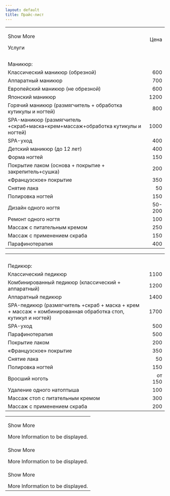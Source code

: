 ```yaml
---
layout: default
title: Прайс-лист
---
```

<TABLE id="displayTable">
        <TBODY>
            <TR>
                <TD><p>Show More</p>
                    <div class="moreInfo">Услуги</TD>
		<TD ALIGN=RIGHT>Цена</TD>
	    </TR>
	    <TR>
		<TD ALIGN=LEFT><BR></TD>
		<TD ALIGN=RIGHT><BR></TD>
            </TR>
	    <TR>
		<TD ALIGN=LEFT>Маникюр:</TD>
		<TD ALIGN=RIGHT><BR></TD>
	    </TR>
	    <TR>
		<TD ALIGN=LEFT>Классический маникюр (обрезной) </TD>
		<TD ALIGN=RIGHT SDVAL="600" SDNUM="1049;">600</TD>
	    </TR>
	    <TR>
	        <TD ALIGN=LEFT>Аппаратный маникюр </TD>
			<TD ALIGN=RIGHT SDVAL="700" SDNUM="1049;">700</TD>
		</TR>
		<TR>
			<TD ALIGN=LEFT>Европейский маникюр (не обрезной) </TD>
			<TD ALIGN=RIGHT SDVAL="600" SDNUM="1049;">600</TD>
		</TR>
		<TR>
			<TD ALIGN=LEFT>Японский маникюр</TD>
			<TD ALIGN=RIGHT SDVAL="1200" SDNUM="1049;">1200</TD>
		</TR>
		<TR>
			<TD ALIGN=LEFT>Горячий маникюр (размягчитель + обработка кутикулы и ногтей)</TD>
			<TD ALIGN=RIGHT SDVAL="800" SDNUM="1049;">800</TD>
		</TR>
		<TR>
			<TD ALIGN=LEFT>SPA-маникюр (размягчитель +скраб+маска+крем+массаж+обработка кутикулы и ногтей)</TD>
			<TD ALIGN=RIGHT SDVAL="1000" SDNUM="1049;">1000</TD>
		</TR>
		<TR>
			<TD ALIGN=LEFT>SPA-уход</TD>
			<TD ALIGN=RIGHT SDVAL="400" SDNUM="1049;">400</TD>
		</TR>
		<TR>
			<TD ALIGN=LEFT>Детский маникюр (до 12 лет)</TD>
			<TD ALIGN=RIGHT SDVAL="400" SDNUM="1049;">400</TD>
		</TR>
		<TR>
			<TD ALIGN=LEFT>Форма ногтей</TD>
			<TD ALIGN=RIGHT SDVAL="150" SDNUM="1049;">150</TD>
		</TR>
		<TR>
			<TD ALIGN=LEFT>Покрытие лаком (основа + покрытие + закрепитель+сушка)</TD>
			<TD ALIGN=RIGHT SDVAL="200" SDNUM="1049;">200</TD>
		</TR>
		<TR>
			<TD ALIGN=LEFT>&laquo;Французское&raquo; покрытие</TD>
			<TD ALIGN=RIGHT SDVAL="350" SDNUM="1049;">350</TD>
		</TR>
		<TR>
			<TD ALIGN=LEFT>Снятие лака </TD>
			<TD ALIGN=RIGHT SDVAL="50" SDNUM="1049;">50</TD>
		</TR>
		<TR>
			<TD ALIGN=LEFT>Полировка ногтей</TD>
			<TD ALIGN=RIGHT SDVAL="150" SDNUM="1049;">150</TD>
		</TR>
		<TR>
			<TD ALIGN=LEFT>Дизайн одного ногтя</TD>
			<TD ALIGN=RIGHT>50-200</TD>
		</TR>
		<TR>
			<TD ALIGN=LEFT>Ремонт одного ногтя</TD>
			<TD ALIGN=RIGHT SDVAL="100" SDNUM="1049;">100</TD>
		</TR>
		<TR>
			<TD ALIGN=LEFT>Массаж с питательным кремом</TD>
			<TD ALIGN=RIGHT SDVAL="250" SDNUM="1049;">250</TD>
		</TR>
		<TR>
			<TD ALIGN=LEFT>Массаж с применением скраба</TD>
			<TD ALIGN=RIGHT SDVAL="150" SDNUM="1049;">150</TD>
		</TR>
		<TR>
			<TD ALIGN=LEFT>Парафинотерапия </TD>
			<TD ALIGN=RIGHT SDVAL="400" SDNUM="1049;">400</TD>
		</TR>
	</TBODY>
</TABLE>
</div>
</TD>
</TR>
</TBODY>
</TABLE>
<TABLE id="displayTable">
        <TBODY>
		<TR>
			<TD ALIGN=LEFT><BR></TD>
			<TD ALIGN=RIGHT><BR></TD>
		</TR>
		<TR>
			<TD ALIGN=LEFT>Педикюр:</TD>
			<TD ALIGN=RIGHT><BR></TD>
		</TR>
		<TR>
			<TD ALIGN=LEFT>Классический педикюр </TD>
			<TD ALIGN=RIGHT SDVAL="1100" SDNUM="1049;">1100</TD>
		</TR>
		<TR>
			<TD ALIGN=LEFT>Комбинированный педикюр (классический + аппаратный)</TD>
			<TD ALIGN=RIGHT SDVAL="1200" SDNUM="1049;">1200</TD>
		</TR>
		<TR>
			<TD ALIGN=LEFT>Аппаратный педикюр </TD>
			<TD ALIGN=RIGHT SDVAL="1400" SDNUM="1049;">1400</TD>
		</TR>
		<TR>
			<TD ALIGN=LEFT>SPA-педикюр (размягчитель +скраб + маска + крем + массаж + комбинированная обработка стоп, кутикул и ногтей)</TD>
			<TD ALIGN=RIGHT SDVAL="1700" SDNUM="1049;">1700</TD>
		</TR>
		<TR>
			<TD ALIGN=LEFT>SPA-уход</TD>
			<TD ALIGN=RIGHT SDVAL="500" SDNUM="1049;">500</TD>
		</TR>
		<TR>
			<TD ALIGN=LEFT>Парафинотерапия</TD>
			<TD ALIGN=RIGHT SDVAL="500" SDNUM="1049;">500</TD>
		</TR>
		<TR>
			<TD ALIGN=LEFT>Покрытие лаком</TD>
			<TD ALIGN=RIGHT SDVAL="200" SDNUM="1049;">200</TD>
		</TR>
		<TR>
			<TD ALIGN=LEFT>&laquo;Французское&raquo; покрытие</TD>
			<TD ALIGN=RIGHT SDVAL="350" SDNUM="1049;">350</TD>
		</TR>
		<TR>
			<TD ALIGN=LEFT>Снятие лака</TD>
			<TD ALIGN=RIGHT SDVAL="50" SDNUM="1049;">50</TD>
		</TR>
		<TR>
			<TD ALIGN=LEFT>Полировка ногтей</TD>
			<TD ALIGN=RIGHT SDVAL="150" SDNUM="1049;">150</TD>
		</TR>
		<TR>
			<TD ALIGN=LEFT>Вросший ноготь</TD>
			<TD ALIGN=RIGHT>от 150</TD>
		</TR>
		<TR>
			<TD ALIGN=LEFT>Удаление одного натоптыша</TD>
			<TD ALIGN=RIGHT SDVAL="100" SDNUM="1049;">100</TD>
		</TR>
		<TR>
			<TD ALIGN=LEFT>Массаж стоп с питательным кремом</TD>
			<TD ALIGN=RIGHT SDVAL="300" SDNUM="1049;">300</TD>
		</TR>
		<TR>
			<TD ALIGN=LEFT>Массаж с применением скраба      </TD>
			<TD ALIGN=RIGHT SDVAL="200" SDNUM="1049;">200</TD>
		</TR>
	</TBODY>
</TABLE>

<TABLE id="displayTable">
        <TBODY>
                <td>
                    <p>
                        Show More</p>
                    <div class="moreInfo">
                        More Information to be displayed.
                    </div>
                </td>
            </tr>
            <tr>
                <td>
                    <p>
                        Show More</p>
                    <div class="moreInfo">
                        More Information to be displayed.
                    </div>
                </td>
            </tr>
            <tr>
                <td>
                    <p>
                        Show More</p>
                    <div class="moreInfo">
                        More Information to be displayed.
                    </div>
                </td>
            </tr>
        </TBODY>
    </TABLE>
